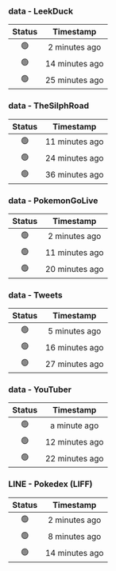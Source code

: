 ### data - LeekDuck
| Status | Timestamp |
|:------:|:---------:|
| 🟢 | 2 minutes ago |
| 🟢 | 14 minutes ago |
| 🟢 | 25 minutes ago |

### data - TheSilphRoad
| Status | Timestamp |
|:------:|:---------:|
| 🟢 | 11 minutes ago |
| 🟢 | 24 minutes ago |
| 🟢 | 36 minutes ago |

### data - PokemonGoLive
| Status | Timestamp |
|:------:|:---------:|
| 🟢 | 2 minutes ago |
| 🟢 | 11 minutes ago |
| 🟢 | 20 minutes ago |

### data - Tweets
| Status | Timestamp |
|:------:|:---------:|
| 🟢 | 5 minutes ago |
| 🟢 | 16 minutes ago |
| 🟢 | 27 minutes ago |

### data - YouTuber
| Status | Timestamp |
|:------:|:---------:|
| 🟢 | a minute ago |
| 🟢 | 12 minutes ago |
| 🟢 | 22 minutes ago |

### LINE - Pokedex (LIFF)
| Status | Timestamp |
|:------:|:---------:|
| 🟢 | 2 minutes ago |
| 🟢 | 8 minutes ago |
| 🟢 | 14 minutes ago |

